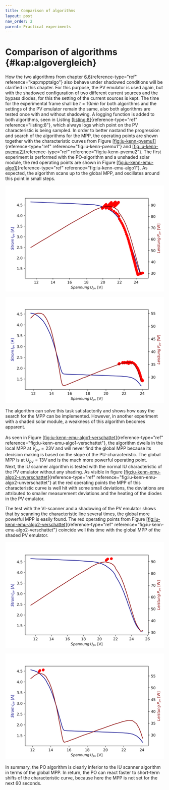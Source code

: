 ```yaml
---
title: Comparison of algorithms
layout: post
nav_order: 2
parent: Practical experiments
---
```


# Comparison of algorithms {#kap:algovergleich}

How the two algorithms from chapter
[6.6](#kap:mpptalgo){reference-type="ref" reference="kap:mpptalgo"} also
behave under shadowed conditions will be clarified in this chapter. For
this purpose, the PV
emulator is used again, but with the shadowed configuration of two
different current sources and the bypass diodes, for this the setting of
the current sources is kept. The time for the experimental frame shall
be $t=10min$ for both algorithms and the settings of the
PV emulator remain
the same, also both algorithms are tested once with and without
shadowing. A logging function is added to both algorithms, seen in
Listing [\[listing:8\]](#listing:8){reference-type="ref"
reference="listing:8"}, which always logs which point on the PV
characteristic is being sampled. In order to better nastand the
progression and search of the algorithms for the
MPP, the operating
points are shown together with the characteristic curves from Figure
[\[fig:iu-kenn-pvemu1\]](#fig:iu-kenn-pvemu1){reference-type="ref"
reference="fig:iu-kenn-pvemu1"} and
[\[fig:iu-kenn-pvemu2\]](#fig:iu-kenn-pvemu2){reference-type="ref"
reference="fig:iu-kenn-pvemu2"}. The first experiment is performed with
the PO-algorithm and
a unshaded solar module, the red operating points are shown in Figure
[\[fig:iu-kenn-emu-algo1\]](#fig:iu-kenn-emu-algo1){reference-type="ref"
reference="fig:iu-kenn-emu-algo1"}. As expected, the algorithm scans up
to the global MPP,
and oscillates around this point in small steps.

![image](../assets/image/pv-emu-perturb.svg)

![image](../assets/image/pv-emu-perturb_verschattet.svg)

The algorithm can solve this task satisfactorily and shows how easy the
search for the MPP
can be implemented. However, in another experiment with a shaded solar
module, a weakness of this algorithm becomes apparent.\
\
As seen in Figure
[\[fig:iu-kenn-emu-algo1-verschattet\]](#fig:iu-kenn-emu-algo1-verschattet){reference-type="ref"
reference="fig:iu-kenn-emu-algo1-verschattet"}, the algorithm dwells in
the local MPP at
$V_{pv}=23V$ and will never find the global MPP because its decision making is based on
the slope of the PU-characteristic. The global MPP is at $U_{pv}=13V$ and is the much more
powerful operating point.\
Next, the IU scanner algorithm is tested with the normal IU
characteristic of the PV emulator without any shading. As visible in
figure
[\[fig:iu-kenn-emu-algo2-unverschattet\]](#fig:iu-kenn-emu-algo2-unverschattet){reference-type="ref"
reference="fig:iu-kenn-emu-algo2-unverschattet"} at the red operating
points the MPP of
this characteristic curve is well hit with some small deviations, the
deviations are attributed to smaller measurement deviations and the
heating of the diodes in the PV emulator.

The test with the VI-scanner and a shadowing of the
PV emulator shows
that by scanning the characteristic line several times, the global more
powerful MPP is
easily found. The red operating points from Figure
[\[fig:iu-kenn-emu-algo2-verschattet\]](#fig:iu-kenn-emu-algo2-verschattet){reference-type="ref"
reference="fig:iu-kenn-emu-algo2-verschattet"} coincide well this time
with the global MPP
of the shaded PV emulator.

![image](../assets/image/pv-emu-iu-scanner-unverschattet.svg)

![image](../assets/image/pv-emu-iu-scanner-verschattet.svg)

In summary, the PO
algorithm is clearly inferior to the IU scanner algorithm in terms of
the global MPP. In
return, the PO can
react faster to short-term shifts of the characteristic curve, because
here the MPP is not
set for the next 60 seconds.